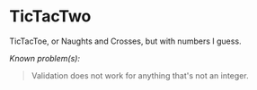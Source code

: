 # TicTacTwo
TicTacToe, or Naughts and Crosses, but with numbers I guess.


*Known problem(s):*

> Validation does not work for anything that's not an integer.
